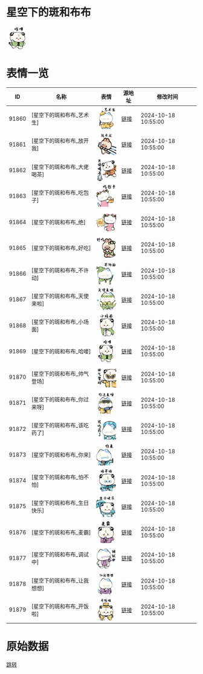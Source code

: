 # 星空下的斑和布布

<img src="./cover.png" height="60" alt="cover" />

# 表情一览

|ID|名称|表情|源地址|修改时间|
|----|----|----|----|----|
|91860|[星空下的斑和布布_艺术生]|<img src="./pic/091860_%5B星空下的斑和布布_艺术生%5D.png" height="60" alt="艺术生"/>|[链接](https://i0.hdslb.com/bfs/garb/b935bc76c3221080ae9a260e4ba604d661c22ead.png)|2024-10-18 10:55:00|
|91861|[星空下的斑和布布_放开我]|<img src="./pic/091861_%5B星空下的斑和布布_放开我%5D.png" height="60" alt="放开我"/>|[链接](https://i0.hdslb.com/bfs/garb/90c7f0a13585c99a7b4fe9f7e5925389128e83ba.png)|2024-10-18 10:55:00|
|91862|[星空下的斑和布布_大佬喝茶]|<img src="./pic/091862_%5B星空下的斑和布布_大佬喝茶%5D.png" height="60" alt="大佬喝茶"/>|[链接](https://i0.hdslb.com/bfs/garb/2e83d1a649a4bc5f0ce31f08554e2144ba7c8022.png)|2024-10-18 10:55:00|
|91863|[星空下的斑和布布_吃包子]|<img src="./pic/091863_%5B星空下的斑和布布_吃包子%5D.png" height="60" alt="吃包子"/>|[链接](https://i0.hdslb.com/bfs/garb/c55339507bebc5705d9eda2573ff25c24486f8ce.png)|2024-10-18 10:55:00|
|91864|[星空下的斑和布布_绝]|<img src="./pic/091864_%5B星空下的斑和布布_绝%5D.png" height="60" alt="绝"/>|[链接](https://i0.hdslb.com/bfs/garb/18dbce2705cc35a21b65df070620595ad3229d34.png)|2024-10-18 10:55:00|
|91865|[星空下的斑和布布_好吃]|<img src="./pic/091865_%5B星空下的斑和布布_好吃%5D.png" height="60" alt="好吃"/>|[链接](https://i0.hdslb.com/bfs/garb/16bf669cb0826887c726e29ebf52d8298747d11e.png)|2024-10-18 10:55:00|
|91866|[星空下的斑和布布_不许动]|<img src="./pic/091866_%5B星空下的斑和布布_不许动%5D.png" height="60" alt="不许动"/>|[链接](https://i0.hdslb.com/bfs/garb/8c30059fea3d89d0303d97ca1e28a3dc3b4761b2.png)|2024-10-18 10:55:00|
|91867|[星空下的斑和布布_天使来啦]|<img src="./pic/091867_%5B星空下的斑和布布_天使来啦%5D.png" height="60" alt="天使来啦"/>|[链接](https://i0.hdslb.com/bfs/garb/536cea0f135e411cdf063433408f418dd9a76b6c.png)|2024-10-18 10:55:00|
|91868|[星空下的斑和布布_小场面]|<img src="./pic/091868_%5B星空下的斑和布布_小场面%5D.png" height="60" alt="小场面"/>|[链接](https://i0.hdslb.com/bfs/garb/a4eb94c5766a7f709cec3f82343fef7eaee6828e.png)|2024-10-18 10:55:00|
|91869|[星空下的斑和布布_哈喽]|<img src="./pic/091869_%5B星空下的斑和布布_哈喽%5D.png" height="60" alt="哈喽"/>|[链接](https://i0.hdslb.com/bfs/garb/e6d8f5f05d1fbee24a88a878bf46a557820ef178.png)|2024-10-18 10:55:00|
|91870|[星空下的斑和布布_帅气登场]|<img src="./pic/091870_%5B星空下的斑和布布_帅气登场%5D.png" height="60" alt="帅气登场"/>|[链接](https://i0.hdslb.com/bfs/garb/927494aa5cebab7199a8a858cfd82a2601a89e37.png)|2024-10-18 10:55:00|
|91871|[星空下的斑和布布_你过来呀]|<img src="./pic/091871_%5B星空下的斑和布布_你过来呀%5D.png" height="60" alt="你过来呀"/>|[链接](https://i0.hdslb.com/bfs/garb/fdf208510f73b3d52da6f18a475080e050b4996b.png)|2024-10-18 10:55:00|
|91872|[星空下的斑和布布_该吃药了]|<img src="./pic/091872_%5B星空下的斑和布布_该吃药了%5D.png" height="60" alt="该吃药了"/>|[链接](https://i0.hdslb.com/bfs/garb/0b88dc62c59f518aa93b549ec743fe56dd1a1a04.png)|2024-10-18 10:55:00|
|91873|[星空下的斑和布布_你来]|<img src="./pic/091873_%5B星空下的斑和布布_你来%5D.png" height="60" alt="你来"/>|[链接](https://i0.hdslb.com/bfs/garb/66d5e51430d1ba40976dd5e816f4308d9ac1a353.png)|2024-10-18 10:55:00|
|91874|[星空下的斑和布布_怕不怕]|<img src="./pic/091874_%5B星空下的斑和布布_怕不怕%5D.png" height="60" alt="怕不怕"/>|[链接](https://i0.hdslb.com/bfs/garb/d4ce383e9c9d0849366abed023ea62866281a880.png)|2024-10-18 10:55:00|
|91875|[星空下的斑和布布_生日快乐]|<img src="./pic/091875_%5B星空下的斑和布布_生日快乐%5D.png" height="60" alt="生日快乐"/>|[链接](https://i0.hdslb.com/bfs/garb/42bec03eb22b5acd8cb72b7f8e27da98fb86d089.png)|2024-10-18 10:55:00|
|91876|[星空下的斑和布布_麦霸]|<img src="./pic/091876_%5B星空下的斑和布布_麦霸%5D.png" height="60" alt="麦霸"/>|[链接](https://i0.hdslb.com/bfs/garb/4cf8f9eff1d69258612a708bb0735ca0fbb08493.png)|2024-10-18 10:55:00|
|91877|[星空下的斑和布布_调试中]|<img src="./pic/091877_%5B星空下的斑和布布_调试中%5D.png" height="60" alt="调试中"/>|[链接](https://i0.hdslb.com/bfs/garb/dbac8686d9223ec2b6006da0c016cc482ab2c905.png)|2024-10-18 10:55:00|
|91878|[星空下的斑和布布_让我想想]|<img src="./pic/091878_%5B星空下的斑和布布_让我想想%5D.png" height="60" alt="让我想想"/>|[链接](https://i0.hdslb.com/bfs/garb/5997c05f38f888789531e279588da94101eab93c.png)|2024-10-18 10:55:00|
|91879|[星空下的斑和布布_开饭啦]|<img src="./pic/091879_%5B星空下的斑和布布_开饭啦%5D.png" height="60" alt="开饭啦"/>|[链接](https://i0.hdslb.com/bfs/garb/0a0935c0e2521dba393b0b8940aac98844237bae.png)|2024-10-18 10:55:00|

# 原始数据

[跳转](./raw.json)

